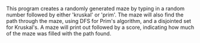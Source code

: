 This program creates a randomly generated maze by typing in a random number followed by either 'kruskal' or 'prim'. 
The maze will also find the path through the maze, using DFS for Prim's algorithm, and a disjointed set for Kruskal's.
A maze will print out followed by a score, indicating how much of the maze was filled with the path found. 
